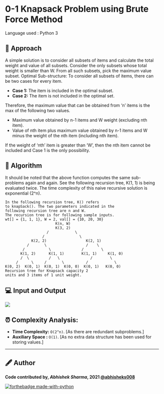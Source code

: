 # 0-1 Knapsack Problem using Brute Force Method
Language used : Python 3

## 📃 Approach 
A simple solution is to consider all subsets of items and calculate the total weight and value of all subsets. Consider the only subsets whose total weight is smaller than W. From all such subsets, pick the maximum value subset.
Optimal Sub-structure: To consider all subsets of items, there can be two cases for every item. 

- **Case 1:** The item is included in the optimal subset.
- **Case 2:** The item is not included in the optimal set.

Therefore, the maximum value that can be obtained from ‘n’ items is the max of the following two values. 
- Maximum value obtained by n-1 items and W weight (excluding nth item).
- Value of nth item plus maximum value obtained by n-1 items and W minus the weight of the nth item (including nth item).

If the weight of ‘nth’ item is greater than ‘W’, then the nth item cannot be included and Case 1 is the only possibility.

## 🧮 Algorithm
It should be noted that the above function computes the same sub-problems again and again. See the following recursion tree, K(1, 1) is being evaluated twice. The time complexity of this naive recursive solution is exponential (2^n).  

```
In the following recursion tree, K() refers 
to knapSack(). The two parameters indicated in the
following recursion tree are n and W.
The recursion tree is for following sample inputs.
wt[] = {1, 1, 1}, W = 2, val[] = {10, 20, 30}
                       K(n, W)
                       K(3, 2)  
                   /            \ 
                 /                \               
            K(2, 2)                  K(2, 1)
          /       \                  /    \ 
        /           \              /        \
       K(1, 2)      K(1, 1)        K(1, 1)     K(1, 0)
       /  \         /   \              /        \
     /      \     /       \          /            \
K(0, 2)  K(0, 1)  K(0, 1)  K(0, 0)  K(0, 1)   K(0, 0)
Recursion tree for Knapsack capacity 2 
units and 3 items of 1 unit weight.
```

## 💻 Input and Output
![](https://github.com/abhisheks008/PyAlgo-Tree/blob/main/Knapsack/0-1%20Knapsack/Images/knapsack2.PNG)


## ⏰ Complexity Analysis: 
- **Time Complexity:** `O(2^n)`. [As there are redundant subproblems.]
- **Auxiliary Space :** `O(1)`. [As no extra data structure has been used for storing values.]

---------------------------------------------------------------
## 🖋️ Author
**Code contributed by, _Abhishek Sharma_, 2021 [@abhisheks008](github.com/abhisheks008)**

[![forthebadge made-with-python](http://ForTheBadge.com/images/badges/made-with-python.svg)](https://www.python.org/)
